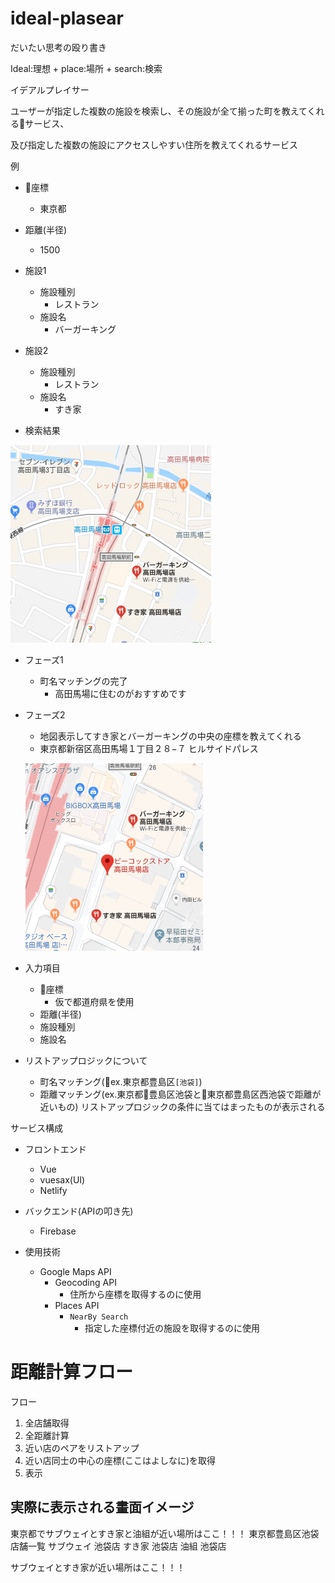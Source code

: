 # ideal-plasear

だいたい思考の殴り書き

Ideal:理想
+
place:場所
+
search:検索

イデアルプレイサー

ユーザーが指定した複数の施設を検索し、その施設が全て揃った町を教えてくれるサービス、

及び指定した複数の施設にアクセスしやすい住所を教えてくれるサービス

例
- 座標
  - 東京都
- 距離(半径)
  - 1500

- 施設1
  - 施設種別
    - レストラン
  - 施設名
    - バーガーキング
- 施設2
  - 施設種別
    - レストラン
  - 施設名
    - すき家

- 検索結果
  
![すきやバーガーキング](README_picture/sample.png)

- フェーズ1
  - 町名マッチングの完了
    - 高田馬場に住むのがおすすめです
- フェーズ2
  - 地図表示してすき家とバーガーキングの中央の座標を教えてくれる
  - 東京都新宿区高田馬場１丁目２８−７ ヒルサイドパレス
  
  ![すきやバーガーキング](README_picture/sample_point.png)

- 入力項目
  - 座標
    - 仮で都道府県を使用
  - 距離(半径)
  - 施設種別
  - 施設名

- リストアップロジックについて
  - 町名マッチング(ex.東京都豊島区`[池袋]`)
  - 距離マッチング(ex.東京都豊島区池袋と東京都豊島区西池袋で距離が近いもの)
リストアップロジックの条件に当てはまったものが表示される

サービス構成

- フロントエンド
  - Vue
  - vuesax(UI)
  - Netlify

- バックエンド(APIの叩き先)
  - Firebase

- 使用技術
  - Google Maps API
    - Geocoding API
      - 住所から座標を取得するのに使用
    - Places API
      - `NearBy Search`
        - 指定した座標付近の施設を取得するのに使用

# 距離計算フロー


フロー
1. 全店舗取得
2. 全距離計算
3. 近い店のペアをリストアップ
4. 近い店同士の中心の座標(ここはよしなに)を取得
5. 表示

## 実際に表示される畫面イメージ

東京都でサブウェイとすき家と油組が近い場所はここ！！！
東京都豊島区池袋
  店舗一覧
    サブウェイ 池袋店
    すき家 池袋店
    油組 池袋店

サブウェイとすき家が近い場所はここ！！！